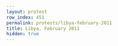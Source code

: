 ```yaml
---
layout: protest
row_index: 451
permalink: protests/libya-february-2011
title: Libya, February 2011
hidden: true
---
```


